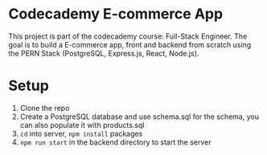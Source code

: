 # Codecademy E-commerce App
This project is part of the codecademy course: Full-Stack Engineer. The goal is to build a E-commerce app, front and backend from scratch using the PERN Stack (PostgreSQL, Express.js, React, Node.js).

# Setup

1. Clone the repo
2. Create a PostgreSQL database and use schema.sql for the schema, you can also populate it with products.sql
3. `cd` into server, `npm install` packages
4. `npm run start` in the backend directory to start the server 
